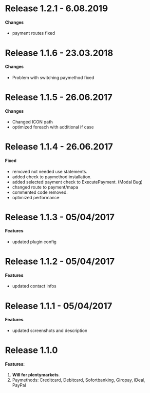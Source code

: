 # Release 1.2.1 - 6.08.2019

#### Changes

- payment routes fixed

# Release 1.1.6 - 23.03.2018

#### Changes

- Problem with switching paymethod fixed

# Release 1.1.5 - 26.06.2017

#### Changes

- Changed ICON path
- optimized foreach with additional if case

# Release 1.1.4 - 26.06.2017

#### Fixed

- removed not needed use statements.
- added check to paymethod installation.
- added selected payment check to ExecutePayment. (Modal Bug)
- changed route to payment/mapa
- commented code removed.
- optimized performance

# Release 1.1.3 - 05/04/2017

#### Features

- updated plugin config

# Release 1.1.2 - 05/04/2017

#### Features

- updated contact infos

# Release 1.1.1 - 05/04/2017

#### Features

- updated screenshots and description

# Release 1.1.0

#### Features:
  
1. **Will for plentymarkets**.
2. Paymethods: Creditcard, Debitcard, Sofortbanking, Giropay, iDeal, PayPal
